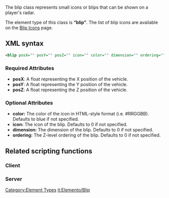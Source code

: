The blip class represents small icons or blips that can be shown on a player's radar.

The element type of this class is **“blip”**. The list of blip icons are available on the [Blip Icons](/docs/Blip_Icons.md "wikilink") page.

XML syntax
----------

``` xml
<blip posX="" posY="" posZ="" icon="" color="" dimension="" ordering=""/>
```

### Required Attributes

-   **posX**: A float representing the X position of the vehicle.
-   **posY**: A float representing the Y position of the vehicle.
-   **posZ**: A float representing the Z position of the vehicle.

### Optional Attributes

-   **color:** The color of the icon in HTML-style format (i.e. \#RRGGBB). Defaults to blue if not specified.
-   **icon:** The icon of the blip. Defaults to 0 if not specified.
-   **dimension:** The dimension of the blip. Defaults to 0 if not specified.
-   **ordering:** The Z-level ordering of the blip. Defaults to 0 if not specified.

Related scripting functions
---------------------------

### Client

### Server

[Category:Element Types](/docs/Category:Element_Types.md "wikilink") [it:Elemento/Blip](/it:Elemento/Blip.md "wikilink")
